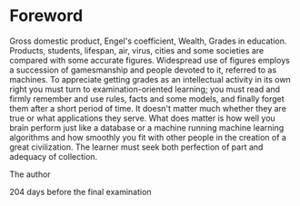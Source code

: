 # Foreword

Gross domestic product, Engel's coefficient, Wealth, Grades in education. Products, students, lifespan, air, virus, cities and some societies are compared with some accurate figures. Widespread use of figures employs a succession of gamesmanship and people devoted to it, referred to as machines. To appreciate getting grades as an intellectual activity in its own right you must turn to examination-oriented learning; you must read and firmly remember and use rules, facts and some models, and finally forget them after a short period of time. It doesn't matter much whether they are true or what applications they serve. What does matter is how well you brain perform just like a database or a machine running machine learning algorithms and how smoothly you fit with other people in the creation of a great civilization. The learner must seek both perfection of part and adequacy of collection.

The author

204 days before the final examination
